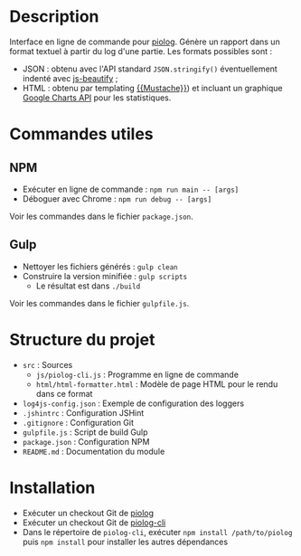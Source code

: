 # Description

Interface en ligne de commande pour [piolog](https://github.com/cicithesquirrel/piolog). Génère un rapport dans un format textuel à partir du log d'une partie. Les formats possibles sont :
  * JSON : obtenu avec l'API standard `JSON.stringify()` éventuellement indenté avec [js-beautify](https://www.npmjs.com/package/js-beautify) ;
  * HTML : obtenu par templating [{{Mustache}}](http://mustache.github.io/)) et incluant un graphique [Google Charts API](https://developers.google.com/chart/) pour les statistiques.

# Commandes utiles

## NPM

  * Exécuter en ligne de commande : `npm run main -- [args]`
  * Déboguer avec Chrome : `npm run debug -- [args]`

Voir les commandes dans le fichier `package.json`.

## Gulp

  * Nettoyer les fichiers générés : `gulp clean`
  * Construire la version minifiée : `gulp scripts`
    * Le résultat est dans `./build`

Voir les commandes dans le fichier `gulpfile.js`.

# Structure du projet

  * `src` : Sources
    * `js/piolog-cli.js` : Programme en ligne de commande
    * `html/html-formatter.html` : Modèle de page HTML pour le rendu dans ce format
  * `log4js-config.json` : Exemple de configuration des loggers
  * `.jshintrc` : Configuration JSHint
  * `.gitignore` : Configuration Git
  * `gulpfile.js` : Script de build Gulp
  * `package.json` : Configuration NPM
  * `README.md` : Documentation du module

# Installation

  * Exécuter un checkout Git de [piolog](https://github.com/cicithesquirrel/piolog)
  * Exécuter un checkout Git de [piolog-cli](https://github.com/cicithesquirrel/piolog-cli)
  * Dans le répertoire de `piolog-cli`, exécuter `npm install /path/to/piolog` puis `npm install` pour installer les autres dépendances